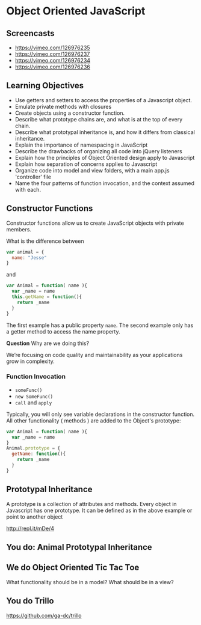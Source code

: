 # Object Oriented JavaScript

## Screencasts

- <https://vimeo.com/126976235>
- <https://vimeo.com/126976237>
- <https://vimeo.com/126976234>
- <https://vimeo.com/126976236>

## Learning Objectives

- Use getters and setters to access the properties of a Javascript object.
- Emulate private methods with closures
- Create objects using a constructor function.
- Describe what prototype chains are, and what is at the top of every chain.
- Describe what prototypal inheritance is, and how it differs from classical inheritance.
- Explain the importance of namespacing in JavaScript
- Describe the drawbacks of organizing all code into jQuery listeners
- Explain how the principles of Object Oriented design apply to Javascript
- Explain how separation of concerns applies to Javascript
- Organize code into model and view folders, with a main app.js 'controller' file
- Name the four patterns of function invocation, and the context assumed with each.

## Constructor Functions

Constructor functions allow us to create JavaScript objects with private members.

What is the difference between

```js
var animal = {
  name: "Jesse"
}
```
and

```js
var Animal = function( name ){
  var _name = name
  this.getName = function(){
    return _name
  }
}
```

The first example has a public property `name`. The second example only has a getter method to
access the name property.

**Question** Why are we doing this?

We’re focusing on code quality and maintainability as your applications grow in complexity.

### Function Invocation

- `someFunc()`
- `new SomeFunc()`
- `call` and `apply`

Typically, you will only see variable declarations in the constructor function. All other functionality
( methods ) are added to the Object's prototype:

```js
var Animal = function( name ){
  var _name = name
}
Animal.prototype = {
  getName: function(){
    return _name
  }
}
```

## Prototypal Inheritance

A prototype is a collection of attributes and methods. Every object in Javascript has one prototype.
It can be defined as in the above example or point to another object

<http://repl.it/mDe/4>

## You do: Animal Prototypal Inheritance

## We do Object Oriented Tic Tac Toe

What functionality should be in a model? What should be in a view?

## You do Trillo

<https://github.com/ga-dc/trillo>


